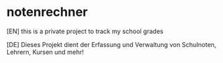 # notenrechner
[EN] this is a private project to track my school grades

[DE] Dieses Projekt dient der Erfassung und Verwaltung von Schulnoten, Lehrern, Kursen und mehr!
